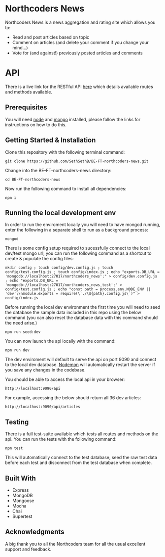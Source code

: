 # Northcoders News

Northcoders News is a news aggregation and rating site which allows you to:

- Read and post articles based on topic
- Comment on articles (and delete your comment if you change your mind...)
- Vote for (and against!) previously posted articles and comments

# API

There is a live link for the RESTful API [here](https://seth-northcoders-news.herokuapp.com/api/) which details available routes and methods available.

## Prerequisites

You will need [node](https://nodejs.org/en/) and [mongo](https://docs.mongodb.com/manual/installation/) installed, please follow the links for instructions on how to do this.

## Getting Started & Installation

Clone this repository with the following terminal command:

```
git clone https://github.com/SethSethB/BE-FT-northcoders-news.git
```

Change into the BE-FT-northcoders-news directory:

```
cd BE-FT-northcoders-news
```

Now run the following command to install all dependencies:

```
npm i
```

## Running the local development env

In order to run the enviroment locally you will need to have mongod running, enter the following in a separate shell to run as a background process:

```
mongod
```

There is some config setup required to sucessfully connect to the local dev/test mongo url, you can run the following command as a shortcut to create & populate the config files:

```
mkdir config ; touch config/dev.config.js ; touch config/test.config.js ; touch config/index.js ; echo "exports.DB_URL = 'mongodb://localhost:27017/northcoders_news';" > config/dev.config.js ; echo "exports.DB_URL = 'mongodb://localhost:27017/northcoders_news_test';" > config/test.config.js ; echo "const path = process.env.NODE_ENV || 'dev';\nmodule.exports = require(\`./\${path}.config.js\`)" > config/index.js
```

Before running the local dev environment the first time you will need to seed the database the sample data included in this repo using the below command (you can also reset the database data with this command should the need arise.)

```
npm run seed:dev
```

You can now launch the api locally with the command:

```
npm run dev
```

The dev enviroment will default to serve the api on port 9090 and connect to the local dev database. [Nodemon](https://nodemon.io/) will automatically restart the server if you save any changes in the codebase.

You should be able to access the local api in your browser:

```
http://localhost:9090/api
```

For example, accessing the below should return all 36 dev articles:

```
http://localhost:9090/api/articles
```

## Testing

There is a full test-suite available which tests all routes and methods on the api. You can run the tests with the following command:

```
npm test
```

This will automatically connect to the test database, seed the raw test data before each test and disconnect from the test database when complete.

## Built With

- Express
- MongoDB
- Mongoose
- Mocha
- Chai
- Supertest

## Acknowledgments

A big thank you to all the Northcoders team for all the usual excellent support and feedback.
